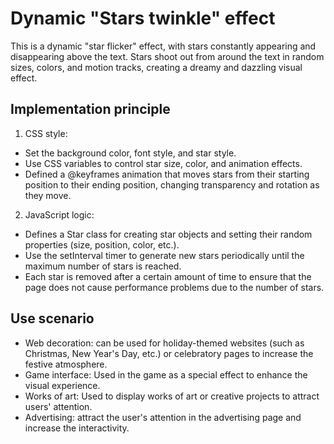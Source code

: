 # Dynamic "Stars twinkle" effect

This is a dynamic "star flicker" effect, with stars constantly appearing and disappearing above the text. Stars shoot out from around the text in random sizes, colors, and motion tracks, creating a dreamy and dazzling visual effect.

## Implementation principle

1. CSS style:
- Set the background color, font style, and star style.
- Use CSS variables to control star size, color, and animation effects.
- Defined a @keyframes animation that moves stars from their starting position to their ending position, changing transparency and rotation as they move.

2. JavaScript logic:
- Defines a Star class for creating star objects and setting their random properties (size, position, color, etc.).
- Use the setInterval timer to generate new stars periodically until the maximum number of stars is reached.
- Each star is removed after a certain amount of time to ensure that the page does not cause performance problems due to the number of stars.

## Use scenario
- Web decoration: can be used for holiday-themed websites (such as Christmas, New Year's Day, etc.) or celebratory pages to increase the festive atmosphere.
- Game interface: Used in the game as a special effect to enhance the visual experience.
- Works of art: Used to display works of art or creative projects to attract users' attention.
- Advertising: attract the user's attention in the advertising page and increase the interactivity.
